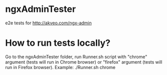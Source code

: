 # ngxAdminTester
e2e tests for http://akveo.com/ngx-admin

# How to run tests locally?
Go to the ngxAdminTester folder, run Runner.sh script with "chrome" argument (tests will run in Chrome browser) or "firefox" argument (tests will run in Firefox  browser).
Example: ./Runner.sh chrome
